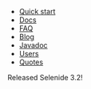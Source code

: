 <ul class="main-menu-pages">
  <li><a href="{{ BASE_PATH }}/quick-start.html">Quick start</a></li>
  <li><a href="{{ BASE_PATH }}/documentation.html">Docs</a></li>
  <li><a href="{{ BASE_PATH }}/faq.html">FAQ</a></li>
  <li><a href="{{ BASE_PATH }}/blog.html">Blog</a></li>
  <li><a href="{{ BASE_PATH }}/javadoc.html">Javadoc</a></li>
  <li><a href="{{ BASE_PATH }}/users.html">Users</a></li>
  <li><a href="{{ BASE_PATH }}/quotes.html">Quotes</a></li>
</ul>

<div class="news">
  <div class="news-line">Released Selenide 3.2!</div>
  <!--<div class="news-line"><a href="/2015/11/30/selenide-3.0/">Released Selenide 3.0!</a></div>-->
  <!--<div class="news-line"><a href="/2015/11/30/selenide-2.25/">Released Selenide 2.25!</a></div>-->
  <!--<div class="news-line"><a class="video" href="//www.youtube.com/watch?v=BjEW08vDUfI">Selenide presentation at Devoxx 2015</a></div>-->
  <!--<div class="news-line"><a href="/2015/11/08/selenide-2.24/">Released Selenide 2.24!</a></div>-->
  <!--<div class="news-line"><a href="/2015/09/23/selenide-on-seleniumconf/">Selenide on SeleniumConf 2015</a></div>-->
  <!--<div class="news-line"><a href="https://t.co/Ih8FQ7VJMj">Selenide presentation at SeleniumConf 2015 in Portland!</a></div>-->
  <!--<div class="news-line"><a class="video" href="//vimeo.com/107647158">How to write UI test in 10 minutes</a></div>-->
</div>

<h3 style="display:none">Blog</h3>
<div class="archive" style="display:none">
  {% assign posts_collate = site.posts %}
  {% include JB/posts_collate %}
  <a href="{{ BASE_PATH }}/archive.html" class="right small">Blog archive</a>
</div>
